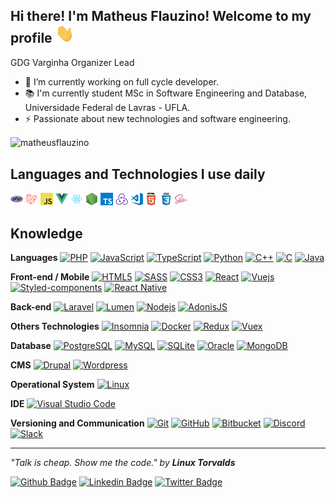 

<!--
**matheusflauzino/matheusflauzino** is a ✨ _special_ ✨ repository because its `README.md` (this file) appears on your GitHub profile.
### Hi there 👋
Here are some ideas to get you started:

- 🔭 I’m currently working on ...
- 🌱 I’m currently learning ...
- 👯 I’m looking to collaborate on ...
- 🤔 I’m looking for help with ...
- 💬 Ask me about ...
- 📫 How to reach me: ...
- 😄 Pronouns: ...
- ⚡ Fun fact: ...

[![Gmail Badge](https://img.shields.io/badge/-Gmail-c14438?style=flat-square&logo=Gmail&logoColor=white&link=mailto:teste@gmail.com)](mailto:teste@gmail.com)
-->

## Hi there! I'm Matheus Flauzino! Welcome to my profile <img style="margin: 0 auto" src="https://github.com/ABSphreak/ABSphreak/blob/master/gifs/Hi.gif" height="30">

GDG Varginha Organizer Lead

- 🔭 I’m currently working on full cycle developer.
- :books:  I'm currently student MSc in Software Engineering and Database, Universidade Federal de Lavras - UFLA.
- ⚡ Passionate about new technologies and software engineering.


<img align="center" src="https://github-readme-stats.vercel.app/api?username=matheusflauzino&show_icons=true&count_private=true" alt="matheusflauzino" width="50%"/>


## Languages and Technologies I use daily


<code><img height="20" src="https://raw.githubusercontent.com/github/explore/80688e429a7d4ef2fca1e82350fe8e3517d3494d/topics/php/php.png"></code>
<code><img height="20" src="https://raw.githubusercontent.com/github/explore/80688e429a7d4ef2fca1e82350fe8e3517d3494d/topics/laravel/laravel.png"></code>
<code><img height="20" src="https://raw.githubusercontent.com/github/explore/80688e429a7d4ef2fca1e82350fe8e3517d3494d/topics/javascript/javascript.png"></code>
<code><img height="20" src="https://raw.githubusercontent.com/github/explore/80688e429a7d4ef2fca1e82350fe8e3517d3494d/topics/vue/vue.png"></code>
<code><img height="20" src="https://raw.githubusercontent.com/github/explore/80688e429a7d4ef2fca1e82350fe8e3517d3494d/topics/react/react.png"></code>
<code><img height="20" src="https://raw.githubusercontent.com/github/explore/80688e429a7d4ef2fca1e82350fe8e3517d3494d/topics/nodejs/nodejs.png"></code>
<code><img height="20" src="https://raw.githubusercontent.com/github/explore/80688e429a7d4ef2fca1e82350fe8e3517d3494d/topics/typescript/typescript.png"></code>
<code><img height="20" src="https://raw.githubusercontent.com/github/explore/80688e429a7d4ef2fca1e82350fe8e3517d3494d/topics/redux/redux.png"></code>
<code><img height="20" src="https://raw.githubusercontent.com/github/explore/80688e429a7d4ef2fca1e82350fe8e3517d3494d/topics/visual-studio-code/visual-studio-code.png"></code>
<code><img height="20" src="https://raw.githubusercontent.com/github/explore/80688e429a7d4ef2fca1e82350fe8e3517d3494d/topics/html/html.png"></code>
<code><img height="20" src="https://raw.githubusercontent.com/github/explore/80688e429a7d4ef2fca1e82350fe8e3517d3494d/topics/css/css.png"></code>
<code><img height="20" src="https://raw.githubusercontent.com/github/explore/80688e429a7d4ef2fca1e82350fe8e3517d3494d/topics/sass/sass.png"></code>


## Knowledge

**Languages**
[![PHP](https://img.shields.io/badge/-PHP-5849BE?style=flat-square&logo=php&logoColor=white&link=https://github.com/matheusflauzino/)](https://github.com/matheusflauzino/)
[![JavaScript](https://img.shields.io/badge/-JavaScript-black?style=flat-square&logo=javascript&link=https://github.com/matheusflauzino/)](https://github.com/matheusflauzino/)
[![TypeScript](https://img.shields.io/badge/-TypeScript-007ACC?style=flat-square&logo=typescript&link=https://github.com/matheusflauzino/)](https://github.com/matheusflauzino/)
[![Python](https://img.shields.io/badge/-Python-afd0ea?style=flat-square&logo=Python&link=https://github.com/matheusflauzino/)](https://github.com/matheusflauzino/)
[![C++](https://img.shields.io/badge/-C++-00599C?style=flat-square&logo=c++&link=https://github.com/matheusflauzino/)](https://github.com/matheusflauzino/)
[![C](https://img.shields.io/badge/-A8B9CC?style=flat-square&logo=c&logoColor=white&link=https://github.com/matheusflauzino/)](https://github.com/matheusflauzino/)
[![Java](https://img.shields.io/badge/Java-E34F26?style=flat-square&logo=java&logoColor=white&link=https://github.com/matheusflauzino/)](https://github.com/matheusflauzino/)


**Front-end / Mobile**
[![HTML5](https://img.shields.io/badge/-HTML5-E34F26?style=flat-square&logo=html5&logoColor=white&link=https://github.com/matheusflauzino/)](https://github.com/matheusflauzino/)
[![SASS](https://img.shields.io/badge/-SASS-ed9ac2?style=flat-square&logo=sass)](https://github.com/matheusflauzino/)
[![CSS3](https://img.shields.io/badge/-CSS3-1572B6?style=flat-square&logo=css3&link=https://github.com/matheusflauzino/)](https://github.com/matheusflauzino/)
[![React](https://img.shields.io/badge/-React-black?style=flat-square&logo=react&link=https://github.com/matheusflauzino/)](https://github.com/matheusflauzino/)
[![Vuejs](https://img.shields.io/badge/-Vue-4fc08d?style=flat-square&logo=vue.js&logoColor=white&link=https://github.com/matheusflauzino/)](https://github.com/matheusflauzino/)
[![Styled-components](https://img.shields.io/badge/-Styled%20Components-pink?style=flat-square&logo=styled-components)](https://github.com/matheusflauzino/)
[![React Native](https://img.shields.io/badge/-ReactNative-black?style=flat-square&logo=react)](https://github.com/matheusflauzino/)

**Back-end**
[![Laravel](https://img.shields.io/badge/-Laravel-ff2d20?style=flat-square&logo=laravel&logoColor=white&link=https://github.com/matheusflauzino/)](https://github.com/matheusflauzino/)
[![Lumen](https://img.shields.io/badge/-Lumen-ff2d30?style=flat-square&logo=Lumen&logoColor=white&link=https://github.com/matheusflauzino/)](https://github.com/matheusflauzino/)
[![Nodejs](https://img.shields.io/badge/-Node.js-339933?style=flat-square&logo=Node.js&logoColor=white&link=https://github.com/matheusflauzino/)](https://github.com/matheusflauzino/)
[![AdonisJS](https://img.shields.io/badge/-AdonisJS-220052?style=flat-square&logo=AdonisJS&logoColor=white&link=https://github.com/matheusflauzino/)](https://github.com/matheusflauzino/)


**Others Technologies**
[![Insomnia](https://img.shields.io/badge/-Insomnia-5849BE?style=flat-square&logo=Insomnia&link=https://github.com/matheusflauzino/)](https://github.com/matheusflauzino/)
[![Docker](https://img.shields.io/badge/-Docker-black?style=flat-square&logo=docker&link=https://github.com/matheusflauzino/)](https://github.com/matheusflauzino/)
[![Redux](https://img.shields.io/badge/-Redux-764ABC?style=flat-square&logo=redux&link=https://github.com/matheusflauzino/)](https://github.com/matheusflauzino/)
[![Vuex](https://img.shields.io/badge/-Vuex-4fc08d?style=flat-square&logo=vue.js&logoColor=white&link=https://github.com/matheusflauzino/)](https://github.com/matheusflauzino/)

**Database**
[![PostgreSQL](https://img.shields.io/badge/-PostgreSQL-336791?style=flat-square&logo=postgresql&link=https://github.com/matheusflauzino/)](https://github.com/matheusflauzino/)
[![MySQL](https://img.shields.io/badge/-MySQL-a0c4db?style=flat-square&logo=mysql&link=https://github.com/matheusflauzino/)](https://github.com/matheusflauzino/)
[![SQLite](https://img.shields.io/badge/-SQLite-003B57?style=flat-square&logo=sqlite&link=https://github.com/matheusflauzino/)](https://github.com/matheusflauzino/)
[![Oracle](https://img.shields.io/badge/-Oracle-f80000?style=flat-square&logo=Oracle&link=https://github.com/matheusflauzino/)](https://github.com/matheusflauzino/)
[![MongoDB](https://img.shields.io/badge/-MongoDB-black?style=flat-square&logo=mongodb&link=https://github.com/matheusflauzino/)](https://github.com/matheusflauzino/)

**CMS**
[![Drupal](https://img.shields.io/badge/-Drupal-0678be?style=flat-square&logo=Drupal&link=https://github.com/matheusflauzino/)](https://github.com/matheusflauzino/)
[![Wordpress](https://img.shields.io/badge/-Wordpress-21759B?style=flat-square&logo=Wordpress&link=https://github.com/matheusflauzino/)](https://github.com/matheusflauzino/)

**Operational System**
[![Linux](https://img.shields.io/badge/-Linux-333333?style=flat-square&logo=Linux&link=https://github.com/matheusflauzino/)](https://github.com/matheusflauzino/)

**IDE**
[![Visual Studio Code](https://img.shields.io/badge/-Visual%20Studio%20Code-007ACC?style=flat-square&logo=VisualStudioCode&link=https://github.com/matheusflauzino/)](https://github.com/matheusflauzino/)

**Versioning and Communication**
[![Git](https://img.shields.io/badge/-Git-black?style=flat-square&logo=git&link=https://github.com/matheusflauzino/)](https://github.com/matheusflauzino/)
[![GitHub](https://img.shields.io/badge/-GitHub-181717?style=flat-square&logo=github&link=https://github.com/matheusflauzino/)](https://github.com/matheusflauzino/)
[![Bitbucket](https://img.shields.io/badge/-Bitbucket-0052CC?style=flat-square&logo=bitbucket&link=https://github.com/matheusflauzino/)](https://github.com/matheusflauzino/)
[![Discord](https://img.shields.io/badge/-Discord-000000?style=flat-square&logo=Discord&link=https://github.com/matheusflauzino/)](https://github.com/matheusflauzino/)
[![Slack](https://img.shields.io/badge/-Slack-4A154B?style=flat-square&logo=Slack&link=https://github.com/matheusflauzino/)](https://github.com/matheusflauzino/)


---


*"Talk is cheap. Show me the code." by **Linux Torvalds***




[![Github Badge](https://img.shields.io/badge/-Github-000?style=flat-square&logo=Github&logoColor=white&link=https://github.com/matheusflauzino)](https://github.com/matheusflauzino)
[![Linkedin Badge](https://img.shields.io/badge/-LinkedIn-blue?style=flat-square&logo=Linkedin&logoColor=white&link=https://www.linkedin.com/in/fernandoabreupereira/)](https://www.linkedin.com/in/matheusflauzino/)
[![Twitter Badge](https://img.shields.io/badge/-Twitter-1ca0f1?style=flat-square&labelColor=1ca0f1&logo=twitter&logoColor=white&link=https://twitter.com/FernandoAbreuP)](https://twitter.com/matheusflauzino)
